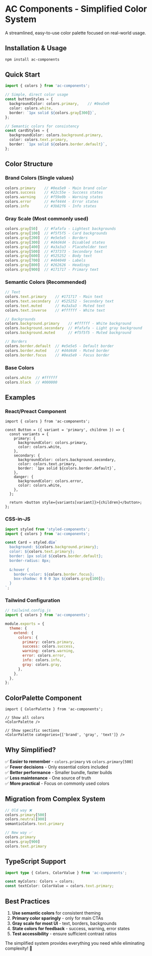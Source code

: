 # AC Components - Simplified Color System

A streamlined, easy-to-use color palette focused on real-world usage.

## Installation & Usage

```bash
npm install ac-components
```

## Quick Start

```typescript
import { colors } from 'ac-components';

// Simple, direct color usage
const buttonStyles = {
  backgroundColor: colors.primary,    // #0ea5e9
  color: colors.white,
  border: `1px solid ${colors.gray[300]}`,
};

// Semantic colors for consistency
const cardStyles = {
  backgroundColor: colors.background.primary,
  color: colors.text.primary,
  border: `1px solid ${colors.border.default}`,
};
```

## Color Structure

### **Brand Colors** (Single values)
```typescript
colors.primary    // #0ea5e9 - Main brand color
colors.success    // #22c55e - Success states
colors.warning    // #f59e0b - Warning states  
colors.error      // #ef4444 - Error states
colors.info       // #3b82f6 - Info states
```

### **Gray Scale** (Most commonly used)
```typescript
colors.gray[50]   // #fafafa - Lightest backgrounds
colors.gray[100]  // #f5f5f5 - Card backgrounds  
colors.gray[200]  // #e5e5e5 - Borders
colors.gray[300]  // #d4d4d4 - Disabled states
colors.gray[400]  // #a3a3a3 - Placeholder text
colors.gray[500]  // #737373 - Secondary text
colors.gray[600]  // #525252 - Body text
colors.gray[700]  // #404040 - Labels
colors.gray[800]  // #262626 - Headings
colors.gray[900]  // #171717 - Primary text
```

### **Semantic Colors** (Recommended)
```typescript
// Text
colors.text.primary    // #171717 - Main text
colors.text.secondary  // #525252 - Secondary text
colors.text.muted      // #a3a3a3 - Muted text
colors.text.inverse    // #ffffff - White text

// Backgrounds  
colors.background.primary    // #ffffff - White background
colors.background.secondary  // #fafafa - Light gray background
colors.background.muted      // #f5f5f5 - Muted background

// Borders
colors.border.default  // #e5e5e5 - Default border
colors.border.muted    // #d4d4d4 - Muted border  
colors.border.focus    // #0ea5e9 - Focus border
```

### **Base Colors**
```typescript
colors.white  // #ffffff
colors.black  // #000000  
```

## Examples

### React/Preact Component

```tsx
import { colors } from 'ac-components';

const Button = ({ variant = 'primary', children }) => {
  const variants = {
    primary: {
      backgroundColor: colors.primary,
      color: colors.white,
    },
    secondary: {
      backgroundColor: colors.background.secondary,
      color: colors.text.primary,
      border: `1px solid ${colors.border.default}`,
    },
    danger: {
      backgroundColor: colors.error,
      color: colors.white,
    },
  };

  return <button style={variants[variant]}>{children}</button>;
};
```

### CSS-in-JS

```javascript
import styled from 'styled-components';
import { colors } from 'ac-components';

const Card = styled.div`
  background: ${colors.background.primary};
  color: ${colors.text.primary};
  border: 1px solid ${colors.border.default};
  border-radius: 8px;
  
  &:hover {
    border-color: ${colors.border.focus};
    box-shadow: 0 0 0 3px ${colors.gray[100]};
  }
`;
```

### Tailwind Configuration

```javascript
// tailwind.config.js
import { colors } from 'ac-components';

module.exports = {
  theme: {
    extend: {
      colors: {
        primary: colors.primary,
        success: colors.success,
        warning: colors.warning,
        error: colors.error,
        info: colors.info,
        gray: colors.gray,
      },
    },
  },
};
```

## ColorPalette Component

```tsx
import { ColorPalette } from 'ac-components';

// Show all colors
<ColorPalette />

// Show specific sections
<ColorPalette categories={['brand', 'gray', 'text']} />
```

## Why Simplified?

✅ **Easier to remember** - `colors.primary` vs `colors.primary[500]`  
✅ **Fewer decisions** - Only essential colors included  
✅ **Better performance** - Smaller bundle, faster builds  
✅ **Less maintenance** - One source of truth  
✅ **More practical** - Focus on commonly used colors  

## Migration from Complex System

```typescript
// Old way ❌
colors.primary[500]     
colors.neutral[900]     
semanticColors.text.primary

// New way ✅  
colors.primary          
colors.gray[900]        
colors.text.primary
```

## TypeScript Support

```typescript
import type { Colors, ColorValue } from 'ac-components';

const myColors: Colors = colors;
const textColor: ColorValue = colors.text.primary;
```

## Best Practices

1. **Use semantic colors** for consistent theming
2. **Primary color sparingly** - only for main CTAs
3. **Gray scale for most UI** - text, borders, backgrounds
4. **State colors for feedback** - success, warning, error states
5. **Test accessibility** - ensure sufficient contrast ratios

The simplified system provides everything you need while eliminating complexity! 🎨
